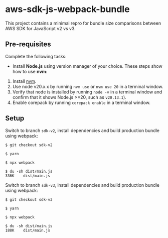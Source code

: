 # aws-sdk-js-webpack-bundle

This project contains a minimal repro for bundle size comparisons between AWS
SDK for JavaScript v2 vs v3.

## Pre-requisites

Complete the following tasks:

- Install **Node.js** using version manager of your choice. These steps show how to use **nvm**:

1. Install [nvm](https://github.com/nvm-sh/nvm#installation-and-update).
1. Use node v20.x.x by running `nvm use` or `nvm use 20` in a terminal window.
1. Verify that node is installed by running `node -v` in a terminal window and confirm that it shows Node.js >=20, such as `v20.13.1`).
1. Enable corepack by running `corepack enable` in a terminal window.

## Setup

Switch to branch `sdk-v2`, install dependencies and build production bundle using webpack:

```console
$ git checkout sdk-v2

$ yarn

$ npx webpack

$ du -sh dist/main.js
336K    dist/main.js
```

Switch to branch `sdk-v3`, install dependencies and build production bundle using webpack:

```console
$ git checkout sdk-v3

$ yarn

$ npx webpack

$ du -sh dist/main.js
188K    dist/main.js
```
